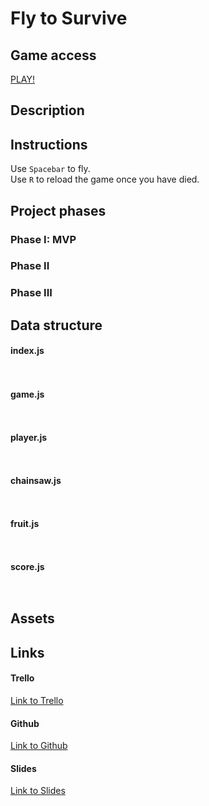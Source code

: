 # Fly to Survive

## Game access
[PLAY!](https://fly-to-survive.github.io/fly-to-survive/)

## Description

## Instructions
Use ```Spacebar``` to fly.\
Use ```R``` to reload the game once you have died.

## Project phases

### Phase I: MVP

### Phase II

### Phase III

## Data structure

#### index.js
``` ```

#### game.js
``` ```
#### player.js
``` ```
#### chainsaw.js
``` ```
#### fruit.js
``` ```
#### score.js
``` ```
## Assets 

## Links

#### Trello
 [Link to Trello]()

#### Github
[Link to Github]()

#### Slides
[Link to Slides]()
